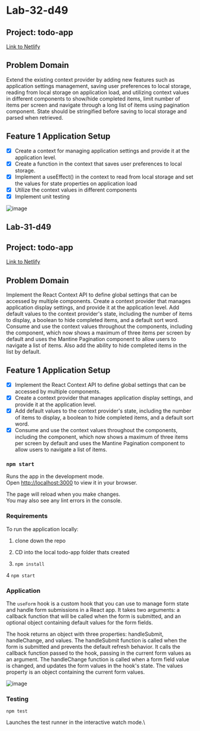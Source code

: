 <!-- @format -->

# Lab-32-d49

## Project: todo-app

[Link to Netlify](https://splendorous-biscotti-5db19c.netlify.app/)


## Problem Domain

Extend the existing context provider by adding new features such as application settings management, saving user preferences to local storage, reading from local storage on application load, and utilizing context values in different components to show/hide completed items, limit number of items per screen and navigate through a long list of items using pagination component. State should be stringified before saving to local storage and parsed when retrieved.

## Feature 1 Application Setup

- [x] Create a context for managing application settings and provide it at the application level.
- [x] Create a function in the context that saves user preferences to local storage.
- [x] Implement a useEffect() in the context to read from local storage and set the values for state properties on application load
- [x] Utilize the context values in different components
- [x] Implement unit testing

![image](https://user-images.githubusercontent.com/105423307/211718500-a4aae9e3-3cf3-4ac0-95e2-c0832a404458.png)


## Lab-31-d49

## Project: todo-app

[Link to Netlify](https://splendorous-biscotti-5db19c.netlify.app/)

## Problem Domain

Implement the React Context API to define global settings that can be accessed by multiple components. Create a context provider that manages application display settings, and provide it at the application level. Add default values to the context provider's state, including the number of items to display, a boolean to hide completed items, and a default sort word. Consume and use the context values throughout the components, including the <List /> component, which now shows a maximum of three items per screen by default and uses the Mantine Pagination component to allow users to navigate a list of items. Also add the ability to hide completed items in the list by default.

## Feature 1 Application Setup

- [x] Implement the React Context API to define global settings that can be accessed by multiple components.
- [x] Create a context provider that manages application display settings, and provide it at the application level.
- [x] Add default values to the context provider's state, including the number of items to display, a boolean to hide completed items, and a default sort word.
- [x] Consume and use the context values throughout the components, including the <List /> component, which now shows a maximum of three items per screen by default and uses the Mantine Pagination component to allow users to navigate a list of items.

### `npm start`

Runs the app in the development mode.\
Open [http://localhost:3000](http://localhost:3000) to view it in your browser.

The page will reload when you make changes.\
You may also see any lint errors in the console.

### Requirements

To run the application locally:

1. clone down the repo

2. CD into the local todo-app folder thats created

3. `npm install`

4 `npm start`

### Application

The `useForm` hook is a custom hook that you can use to manage form state and handle form submissions in a React app. It takes two arguments: a callback function that will be called when the form is submitted, and an optional object containing default values for the form fields.

The hook returns an object with three properties: handleSubmit, handleChange, and values. The handleSubmit function is called when the form is submitted and prevents the default refresh behavior. It calls the callback function passed to the hook, passing in the current form values as an argument. The handleChange function is called when a form field value is changed, and updates the form values in the hook's state. The values property is an object containing the current form values.

![image](https://user-images.githubusercontent.com/105423307/211463663-9457b20c-c896-436e-89e5-941af3ef32f2.png)

### Testing

`npm test`

Launches the test runner in the interactive watch mode.\
